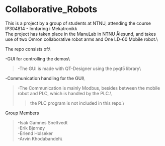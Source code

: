 # Collaborative_Robots

This is a project by a group of students at NTNU, attending the course IP304814 - Innføring i Mekatronikk\
The project has taken place in the ManuLab in NTNU Ålesund, and takes use of two Omron collaborative robot arms and One LD-60 Mobile robot.\


The repo consists of:\


-GUI for controlling the demos\
>-The GUI is made with QT-Designer using the pyqt5 library\

-Communication handling for the GUI\
 > -The Communication is mainly Modbus, besides between the mobile robot and PLC, which is handled by the PLC.\
 >>  the PLC program is not included in this repo.\

Group Members
 >-Isak Gamnes Sneltvedt\
 >-Erik Bjørnøy\
 >-Erlend Holseker\
 >-Arvin Khodabandeh\
